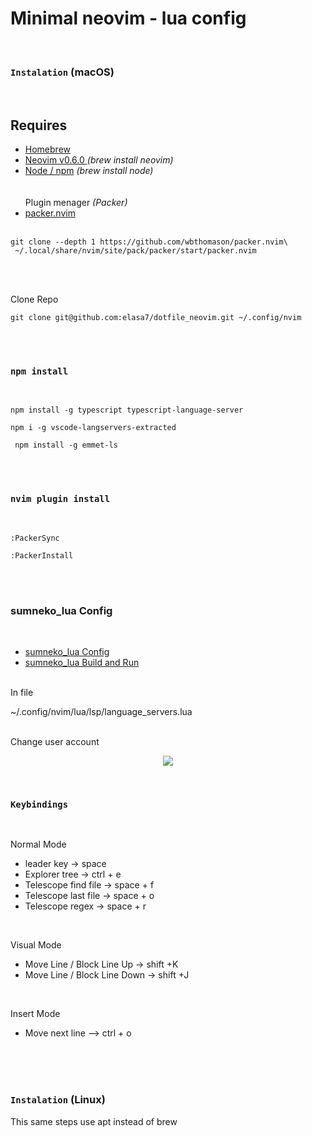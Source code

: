 # Minimal neovim - lua config

<br>

### **`Instalation`** (macOS)

<br>

## Requires </br>

- [Homebrew](https://brew.sh) </br>
- [Neovim v0.6.0 ](https://github.com/neovim/neovim/releases/tag/v0.6.0) <em>\(brew install neovim\)</em> </br>
- [Node / npm](https://nodejs.org/en/) <em>\(brew install node\)</em> </br>
  </br>
  </br>
  Plugin menager <em>\(Packer\)</em>
- [packer.nvim](https://github.com/wbthomason/packer.nvim) </br></br>

```shell
git clone --depth 1 https://github.com/wbthomason/packer.nvim\
 ~/.local/share/nvim/site/pack/packer/start/packer.nvim
```

</br></br>

Clone Repo

```shell
git clone git@github.com:elasa7/dotfile_neovim.git ~/.config/nvim
```

</br></br>

### **`npm install`**

</br>

```shell
npm install -g typescript typescript-language-server
```

```shell
npm i -g vscode-langservers-extracted
```

```shell
 npm install -g emmet-ls
```

</br>
</br>

### **`nvim plugin install`**

</br>

```shell
:PackerSync
```

```shell
:PackerInstall
```

</br>
</br>

### sumneko_lua Config

</br>

- [sumneko_lua Config](https://nodejs.org/en/) </br>
- [sumneko_lua Build and Run](https://github.com/sumneko/lua-language-server/wiki/Build-and-Run) </br>

</br>
In file
</br>

~/.config/nvim/lua/lsp/language_servers.lua
</br></br>

Change user account

<p align="center" width="100%">
    <img  src="https://elasa7.github.io/img/sumneko_user.png">

</p>
</br>

### **`Keybindings`**

</br>

Normal Mode

- leader key -> space
- Explorer tree -> ctrl + e
- Telescope find file -> space + f
- Telescope last file -> space + o
- Telescope regex -> space + r

</br>

Visual Mode

- Move Line / Block Line Up -> shift +K
- Move Line / Block Line Down -> shift +J

</br>

Insert Mode

- Move next line --> ctrl + o

</br></br></br>

### **`Instalation`** (Linux)

This same steps use apt instead of brew
